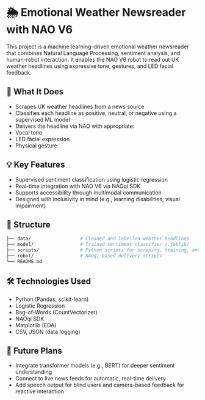 # 🌦️ Emotional Weather Newsreader with NAO V6
This project is a machine learning-driven emotional weather newsreader that combines Natural Language Processing, sentiment analysis, and human-robot interaction. It enables the NAO V6 robot to read out UK weather headlines using expressive tone, gestures, and LED facial feedback.

## 🤖 What It Does
- Scrapes UK weather headlines from a news source
- Classifies each headline as positive, neutral, or negative using a supervised ML model
- Delivers the headline via NAO with appropriate:
- Vocal tone
- LED facial expression
- Physical gesture

## 💡 Key Features
- Supervised sentiment classification using logistic regression 
- Real-time integration with NAO V6 via NAOqi SDK
- Supports accessibility through multimodal communication
- Designed with inclusivity in mind (e.g., learning disabilities, visual impairment)

## 📁 Structure
```bash
├── data/                  # Cleaned and labelled weather headlines
├── model/                 # Trained sentiment classifier (.joblib)
├── scripts/               # Python scripts for scraping, training, and deployment
├── robot/                 # NAOqi-based delivery scripts
└── README.md
```

## 🛠️ Technologies Used
- Python (Pandas, scikit-learn)
- Logistic Regression
- Bag-of-Words (CountVectorizer)
- NAOqi SDK
- Matplotlib (EDA)
- CSV, JSON (data logging)

## 🔮 Future Plans
- Integrate transformer models (e.g., BERT) for deeper sentiment understanding
- Connect to live news feeds for automatic, real-time delivery
- Add speech output for blind users and camera-based feedback for reactive interaction
